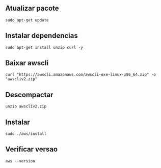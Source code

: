 ## Atualizar pacote
```sudo apt-get update```

## Instalar dependencias
```sudo apt-get install unzip curl -y```

## Baixar awscli
```curl "https://awscli.amazonaws.com/awscli-exe-linux-x86_64.zip" -o "awscliv2.zip"```

## Descompactar
```unzip awscliv2.zip```

## Instalar
```sudo ./aws/install```

## Verificar versao
```aws --version```
